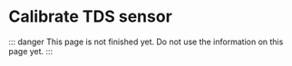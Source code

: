 # Calibrate TDS sensor

::: danger
This page is not finished yet. Do not use the information on this page yet.
:::